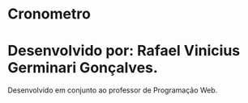 # Cronometro
# Desenvolvido por: Rafael Vinicius Germinari Gonçalves.
Desenvolvido em conjunto ao professor de Programação Web. 
